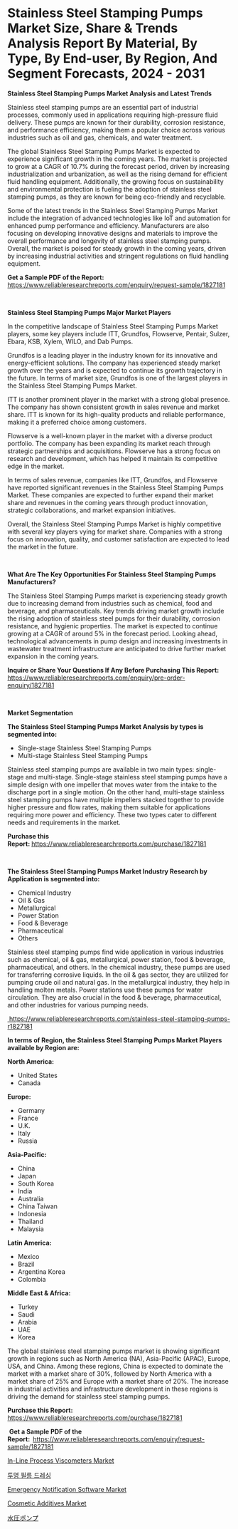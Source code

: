 <p><h1>Stainless Steel Stamping Pumps Market Size, Share & Trends Analysis Report By Material, By Type, By End-user, By Region, And Segment Forecasts, 2024 - 2031</h1></p><p><strong>Stainless Steel Stamping Pumps Market Analysis and Latest Trends</strong></p>
<p><p>Stainless steel stamping pumps are an essential part of industrial processes, commonly used in applications requiring high-pressure fluid delivery. These pumps are known for their durability, corrosion resistance, and performance efficiency, making them a popular choice across various industries such as oil and gas, chemicals, and water treatment.</p><p>The global Stainless Steel Stamping Pumps Market is expected to experience significant growth in the coming years. The market is projected to grow at a CAGR of 10.7% during the forecast period, driven by increasing industrialization and urbanization, as well as the rising demand for efficient fluid handling equipment. Additionally, the growing focus on sustainability and environmental protection is fueling the adoption of stainless steel stamping pumps, as they are known for being eco-friendly and recyclable.</p><p>Some of the latest trends in the Stainless Steel Stamping Pumps Market include the integration of advanced technologies like IoT and automation for enhanced pump performance and efficiency. Manufacturers are also focusing on developing innovative designs and materials to improve the overall performance and longevity of stainless steel stamping pumps. Overall, the market is poised for steady growth in the coming years, driven by increasing industrial activities and stringent regulations on fluid handling equipment.</p></p>
<p><strong>Get a Sample PDF of the Report:&nbsp;</strong> <a href="https://www.reliableresearchreports.com/enquiry/request-sample/1827181">https://www.reliableresearchreports.com/enquiry/request-sample/1827181</a></p>
<p>&nbsp;</p>
<p><strong>Stainless Steel Stamping Pumps Major Market Players</strong></p>
<p><p>In the competitive landscape of Stainless Steel Stamping Pumps Market players, some key players include ITT, Grundfos, Flowserve, Pentair, Sulzer, Ebara, KSB, Xylem, WILO, and Dab Pumps. </p><p>Grundfos is a leading player in the industry known for its innovative and energy-efficient solutions. The company has experienced steady market growth over the years and is expected to continue its growth trajectory in the future. In terms of market size, Grundfos is one of the largest players in the Stainless Steel Stamping Pumps Market. </p><p>ITT is another prominent player in the market with a strong global presence. The company has shown consistent growth in sales revenue and market share. ITT is known for its high-quality products and reliable performance, making it a preferred choice among customers.</p><p>Flowserve is a well-known player in the market with a diverse product portfolio. The company has been expanding its market reach through strategic partnerships and acquisitions. Flowserve has a strong focus on research and development, which has helped it maintain its competitive edge in the market.</p><p>In terms of sales revenue, companies like ITT, Grundfos, and Flowserve have reported significant revenues in the Stainless Steel Stamping Pumps Market. These companies are expected to further expand their market share and revenues in the coming years through product innovation, strategic collaborations, and market expansion initiatives.</p><p>Overall, the Stainless Steel Stamping Pumps Market is highly competitive with several key players vying for market share. Companies with a strong focus on innovation, quality, and customer satisfaction are expected to lead the market in the future.</p></p>
<p>&nbsp;</p>
<p><strong>What Are The Key Opportunities For Stainless Steel Stamping Pumps Manufacturers?</strong></p>
<p><p>The Stainless Steel Stamping Pumps market is experiencing steady growth due to increasing demand from industries such as chemical, food and beverage, and pharmaceuticals. Key trends driving market growth include the rising adoption of stainless steel pumps for their durability, corrosion resistance, and hygienic properties. The market is expected to continue growing at a CAGR of around 5% in the forecast period. Looking ahead, technological advancements in pump design and increasing investments in wastewater treatment infrastructure are anticipated to drive further market expansion in the coming years.</p></p>
<p><strong>Inquire or Share Your Questions If Any Before Purchasing This Report:</strong> <a href="https://www.reliableresearchreports.com/enquiry/pre-order-enquiry/1827181">https://www.reliableresearchreports.com/enquiry/pre-order-enquiry/1827181</a></p>
<p>&nbsp;</p>
<p><strong>Market Segmentation</strong></p>
<p><strong>The Stainless Steel Stamping Pumps Market Analysis by types is segmented into:</strong></p>
<p><ul><li>Single-stage Stainless Steel Stamping Pumps</li><li>Multi-stage Stainless Steel Stamping Pumps</li></ul></p>
<p><p>Stainless steel stamping pumps are available in two main types: single-stage and multi-stage. Single-stage stainless steel stamping pumps have a simple design with one impeller that moves water from the intake to the discharge port in a single motion. On the other hand, multi-stage stainless steel stamping pumps have multiple impellers stacked together to provide higher pressure and flow rates, making them suitable for applications requiring more power and efficiency. These two types cater to different needs and requirements in the market.</p></p>
<p><strong>Purchase this Report:&nbsp;</strong><a href="https://www.reliableresearchreports.com/purchase/1827181">https://www.reliableresearchreports.com/purchase/1827181</a></p>
<p>&nbsp;</p>
<p><strong>The Stainless Steel Stamping Pumps Market Industry Research by Application is segmented into:</strong></p>
<p><ul><li>Chemical Industry</li><li>Oil & Gas</li><li>Metallurgical</li><li>Power Station</li><li>Food & Beverage</li><li>Pharmaceutical</li><li>Others</li></ul></p>
<p><p>Stainless steel stamping pumps find wide application in various industries such as chemical, oil & gas, metallurgical, power station, food & beverage, pharmaceutical, and others. In the chemical industry, these pumps are used for transferring corrosive liquids. In the oil & gas sector, they are utilized for pumping crude oil and natural gas. In the metallurgical industry, they help in handling molten metals. Power stations use these pumps for water circulation. They are also crucial in the food & beverage, pharmaceutical, and other industries for various pumping needs.</p></p>
<p><a href="https://www.reliableresearchreports.com/stainless-steel-stamping-pumps-r1827181">&nbsp;https://www.reliableresearchreports.com/stainless-steel-stamping-pumps-r1827181</a></p>
<p><strong>In terms of Region, the Stainless Steel Stamping Pumps Market Players available by Region are:</strong></p>
<p>
    <p> <strong> North America: </strong>
        <ul>
            <li>United States</li>
            <li>Canada</li>
        </ul>
        </p> 
    <p> <strong> Europe: </strong>
        <ul>
            <li>Germany</li>
            <li>France</li>
            <li>U.K.</li>
            <li>Italy</li>
            <li>Russia</li>
        </ul>
        </p> 
    <p> <strong> Asia-Pacific: </strong>
        <ul>
            <li>China</li>
            <li>Japan</li>
            <li>South Korea</li>
            <li>India</li>
            <li>Australia</li>
            <li>China Taiwan</li>
            <li>Indonesia</li>
            <li>Thailand</li>
            <li>Malaysia</li>
        </ul>
        </p> 
    <p> <strong> Latin America: </strong>
        <ul>
            <li>Mexico</li>
            <li>Brazil</li>
            <li>Argentina Korea</li>
            <li>Colombia</li>
        </ul>
        </p> 
    <p> <strong> Middle East & Africa: </strong>
        <ul>
            <li>Turkey</li>
            <li>Saudi</li>
            <li>Arabia</li>
            <li>UAE</li>
            <li>Korea</li>
        </ul>
    </p>
    </p>
<p><p>The global stainless steel stamping pumps market is showing significant growth in regions such as North America (NA), Asia-Pacific (APAC), Europe, USA, and China. Among these regions, China is expected to dominate the market with a market share of 30%, followed by North America with a market share of 25% and Europe with a market share of 20%. The increase in industrial activities and infrastructure development in these regions is driving the demand for stainless steel stamping pumps.</p></p>
<p><strong>Purchase this Report: </strong><a href="https://www.reliableresearchreports.com/purchase/1827181">https://www.reliableresearchreports.com/purchase/1827181</a></p>
<p>&nbsp;<strong>Get a Sample PDF of the Report:&nbsp;&nbsp;</strong><a href="https://www.reliableresearchreports.com/enquiry/request-sample/1827181">https://www.reliableresearchreports.com/enquiry/request-sample/1827181</a></p>
<p><strong></strong></p>
<p><p><a href="https://github.com/guneycigdem35/Market-Research-Report-List-3/blob/main/in-line-process-viscometers-market.md">In-Line Process Viscometers Market</a></p><p><a href="https://github.com/hxzi07639916/Market-Research-Report-List-1/blob/main/116078538563.md">투명 필름 드레싱</a></p><p><a href="https://www.linkedin.com/pulse/emergency-notification-software-market-outlook-industry-overview-cytoc?trackingId=bb2P2HId4DFNDAQrwzfmrw%3D%3D">Emergency Notification Software Market</a></p><p><a href="https://issuu.com/reportprime-2/docs/cosmetic-additives-market-size-2030.pptx">Cosmetic Additives Market</a></p><p><a href="https://github.com/alyle7648/Market-Research-Report-List-1/blob/main/432580641859.md">水圧ポンプ</a></p></p>